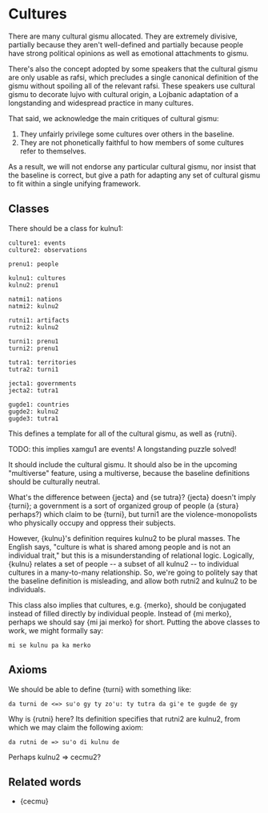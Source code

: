 # Cultures

There are many cultural gismu allocated. They are extremely divisive,
partially because they aren't well-defined and partially because people have
strong political opinions as well as emotional attachments to gismu.

There's also the concept adopted by some speakers that the cultural gismu are
only usable as rafsi, which precludes a single canonical definition of the
gismu without spoiling all of the relevant rafsi. These speakers use cultural
gismu to decorate lujvo with cultural origin, a Lojbanic adaptation of a
longstanding and widespread practice in many cultures.

That said, we acknowledge the main critiques of cultural gismu:

1. They unfairly privilege some cultures over others in the baseline.
1. They are not phonetically faithful to how members of some cultures refer to
   themselves.

As a result, we will not endorse any particular cultural gismu, nor insist that
the baseline is correct, but give a path for adapting any set of cultural gismu
to fit within a single unifying framework.

## Classes

There should be a class for kulnu1:

    culture1: events
    culture2: observations

    prenu1: people

    kulnu1: cultures
    kulnu2: prenu1

    natmi1: nations
    natmi2: kulnu2

    rutni1: artifacts
    rutni2: kulnu2

    turni1: prenu1
    turni2: prenu1

    tutra1: territories
    tutra2: turni1

    jecta1: governments
    jecta2: tutra1

    gugde1: countries
    gugde2: kulnu2
    gugde3: tutra1

This defines a template for all of the cultural gismu, as well as {rutni}.

TODO: this implies xamgu1 are events! A longstanding puzzle solved!

It should include the cultural gismu. It should also be in the upcoming
"multiverse" feature, using a multiverse, because the baseline definitions
should be culturally neutral.

What's the difference between {jecta} and {se tutra}? {jecta} doesn't imply
{turni}; a government is a sort of organized group of people (a {stura}
perhaps?) which claim to be {turni}, but turni1 are the violence-monopolists
who physically occupy and oppress their subjects.

However, {kulnu}'s definition requires kulnu2 to be plural masses. The English
says, "culture is what is shared among people and is not an individual trait,"
but this is a misunderstanding of relational logic. Logically, {kulnu} relates
a set of people -- a subset of all kulnu2 -- to individual cultures in a
many-to-many relationship. So, we're going to politely say that the baseline
definition is misleading, and allow both rutni2 and kulnu2 to be individuals.

This class also implies that cultures, e.g. {merko}, should be conjugated
instead of filled directly by individual people. Instead of {mi merko},
perhaps we should say {mi jai merko} for short. Putting the above classes to
work, we might formally say:

    mi se kulnu pa ka merko

## Axioms

We should be able to define {turni} with something like:

    da turni de <=> su'o gy ty zo'u: ty tutra da gi'e te gugde de gy

Why is {rutni} here? Its definition specifies that rutni2 are kulnu2, from
which we may claim the following axiom:

    da rutni de => su'o di kulnu de

Perhaps kulnu2 => cecmu2?

## Related words

* {cecmu}
